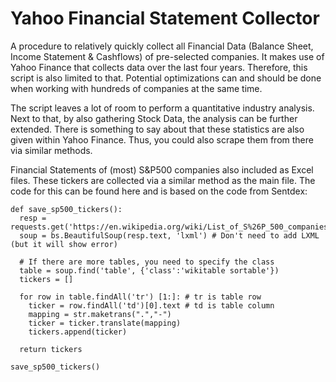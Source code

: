 # Yahoo Financial Statement Collector
A procedure to relatively quickly collect all Financial Data (Balance Sheet, Income Statement &amp; Cashflows) of pre-selected companies. It makes use of Yahoo Finance that collects data over the last four years. Therefore, this script is also limited to that. Potential optimizations can and should be done when working with hundreds of companies at the same time. 

The script leaves a lot of room to perform a quantitative industry analysis. Next to that, by also gathering Stock Data, the analysis can be further extended. There is something to say about that these statistics are also given within Yahoo Finance. Thus, you could also scrape them from there via similar methods.

Financial Statements of (most) S&P500 companies also included as Excel files. These tickers are collected via a similar method as the main file. The code for this can be found here and is based on the code from Sentdex: 

```
def save_sp500_tickers():
  resp = requests.get('https://en.wikipedia.org/wiki/List_of_S%26P_500_companies')
  soup = bs.BeautifulSoup(resp.text, 'lxml') # Don't need to add LXML (but it will show error)

  # If there are more tables, you need to specify the class
  table = soup.find('table', {'class':'wikitable sortable'})
  tickers = []
  
  for row in table.findAll('tr') [1:]: # tr is table row
    ticker = row.findAll('td')[0].text # td is table column
    mapping = str.maketrans(".","-")
    ticker = ticker.translate(mapping)
    tickers.append(ticker)
  
  return tickers

save_sp500_tickers()
```
